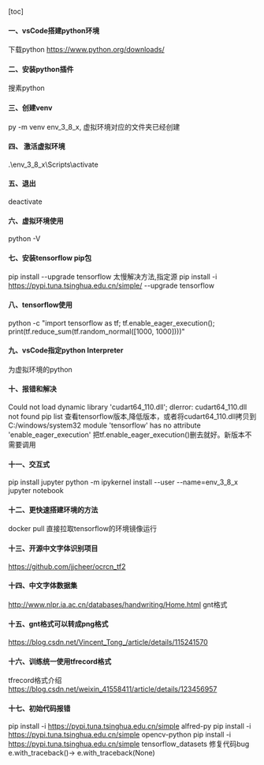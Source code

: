 [toc]
#### 一、vsCode搭建python环境
下载python https://www.python.org/downloads/
#### 二、安装python插件
搜素python
#### 三、创建venv
py -m venv env_3_8_x, 虚拟环境对应的文件夹已经创建
#### 四、 激活虚拟环境
.\env_3_8_x\Scripts\activate
#### 五、退出
deactivate
#### 六、虚拟环境使用
python -V
#### 七、安装tensorflow pip包
pip install --upgrade tensorflow
太慢解决方法,指定源
pip install -i https://pypi.tuna.tsinghua.edu.cn/simple/ --upgrade tensorflow
#### 八、tensorflow使用
python -c "import tensorflow as tf; tf.enable_eager_execution(); print(tf.reduce_sum(tf.random_normal([1000, 1000])))"
#### 九、vsCode指定python Interpreter
为虚拟环境的python
#### 十、报错和解决
Could not load dynamic library 'cudart64_110.dll'; dlerror: cudart64_110.dll not found
pip list 查看tensorflow版本,降低版本，或者将cudart64_110.dll拷贝到C:/windows/system32
module 'tensorflow' has no attribute 'enable_eager_execution'
把tf.enable_eager_execution()删去就好。新版本不需要调用
#### 十一、交互式
pip install jupyter
python -m ipykernel install --user --name=env_3_8_x
jupyter notebook
#### 十二、更快速搭建环境的方法
docker pull  直接拉取tensorflow的环境镜像运行
#### 十三、开源中文字体识别项目
https://github.com/jjcheer/ocrcn_tf2
#### 十四、中文字体数据集
http://www.nlpr.ia.ac.cn/databases/handwriting/Home.html gnt格式
#### 十五、gnt格式可以转成png格式
https://blog.csdn.net/Vincent_Tong_/article/details/115241570
#### 十六、训练统一使用tfrecord格式
tfrecord格式介绍 https://blog.csdn.net/weixin_41558411/article/details/123456957
#### 十七、初始代码报错
pip install  -i https://pypi.tuna.tsinghua.edu.cn/simple  alfred-py
pip install  -i https://pypi.tuna.tsinghua.edu.cn/simple  opencv-python
pip install  -i https://pypi.tuna.tsinghua.edu.cn/simple tensorflow_datasets
修复代码bug  e.with_traceback()-> e.with_traceback(None)